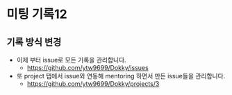 # 미팅 기록12

## 기록 방식 변경

- 이제 부터 issue로 모든 기록을 관리합니다.
  - https://github.com/ytw9699/Dokky/issues
- 또 project 탭에서 issue와 연동해 mentoring 하면서 만든 issue들을 관리합니다.
  - https://github.com/ytw9699/Dokky/projects/3
